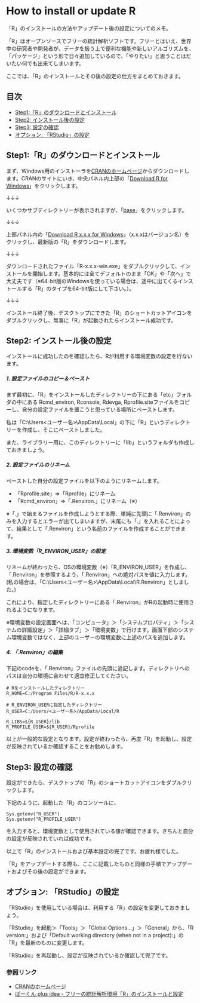 # How to install or update R
「R」のインストールの方法やアップデート後の設定についてのメモ。

「R」はオープンソースでフリーの統計解析ソフトです。フリーとはいえ、世界中の研究者や開発者が、データを扱う上で便利な機能や新しいアルゴリズムを、「パッケージ」という形で日々追加しているので、「やりたい」と思うことはだいたい何でも出来てしまいます。

ここでは、「R」のインストールとその後の設定の仕方をまとめておきます。

<a id="index"></a>
<a href="#index"></a>
## 目次
* [Step1:「R」のダウンロードとインストール](#anchor1)
* [Step2: インストール後の設定](#anchor2)
* [Step3: 設定の確認](#anchor3)
* [オプション: 「RStudio」の設定](#anchor4)


<a id="anchor1"></a>
<a href="#anchor1"></a>  
## Step1:「R」のダウンロードとインストール
<!--ここに第1章の内容を書きます。-->
まず、Windows用のインストーラを[CRANのホームページ][]からダウンロードします。CRANのサイトにいき、中央パネル内上部の「<u>Download R for Windows</u>」をクリックします。

↓↓↓

いくつかサブディレクトリーが表示されますが、「<u>base</u>」をクリックします。

↓↓↓

上部パネル内の「<u>Download R x.x.x for Windows</u>」（x.x.xはバージョン名）をクリックし、最新版の「R」をダウンロードします。

↓↓↓

ダウンロードされたファイル「R-x.x.x-win.exe」をダブルクリックして、インストールを開始します。基本的には全てデフォルトのまま「OK」や「次へ」で大丈夫です（※64-bit版のWindowsを使っている場合は、途中に出てくるインストールする「R」のタイプを64-bit版にして下さい。）。

↓↓↓

インストール終了後、デスクトップにできた「R」のショートカットアイコンをダブルクリックし、無事に「R」が起動されたらインストール成功です。
<br />

<a id="anchor2"></a>
<a href="#anchor2"></a>
## Step2: インストール後の設定
<!--ここに第2章の内容を書きます。-->
インストールに成功したのを確認したら、Rが利用する環境変数の設定を行ないます。

##### 1. 設定ファイルのコピー＆ペースト
まず最初に、「R」をインストールしたディレクトリーの下にある「etc」フォルダの中にある Rcmd_environ, Rconsole, Rdevga, Rprofile.siteファイルをコピーし、自分の設定ファイルを置こうと思っている場所にペーストします。

私は「C:\Users\<ユーザー名>\AppData\Local」の下に「R」というディレクトリーを作成し、そこにペーストしました。

また、ライブラリー用に、このディレクトリーに「lib」というフォルダも作成しておきましょう。

##### 2. 設定ファイルのリネーム
ペーストした自分の設定ファイルを以下のようにリネームします。
* 「Rprofile.site」⇒「Rprofile」にリネーム
* 「Rcmd_environ」⇒「.Renviron.」にリネーム（※）

※「.」で始まるファイルを作成しようとする際、単純に先頭に「.Renviron」のみを入力するとエラーが出てしまいますが、末尾にも「.」を入れることによって、結果として「.Renviron」という名前のファイルを作成することができます。

##### 3. 環境変数「R_ENVIRON_USER」の設定
リネームが終わったら、OSの環境変数（※）「R_ENVIRON_USER」を作成し、「.Renviron」を参照するよう、「.Renviron」への絶対パスを値に入力します。(私の場合は、「C:\Users\<ユーザー名>\AppData\Local\R\.Renviron」としました。)

これにより、指定したディレクトリーにある「.Renviron」がRの起動時に使用されるようになります。

※環境変数の設定画面へは、「コンピュータ」＞「システムプロパティ」＞「システムの詳細設定」＞「詳細タブ」＞「環境変数」で行けます。画面下部のシステム環境変数ではなく、上部のユーザーの環境変数に上述のパスを追加します。

##### 4. 「.Renviron」の編集
下記のcodeを、「.Renviron」ファイルの先頭に追記します。ディレクトリへのパスは自分の環境に合わせて適宜修正してください。

```
# Rをインストールしたディレクトリー
R_HOME=C:/Program Files/R/R-x.x.x

# R_ENVIRON_USERに指定したディレクトリー
R_USER=C:/Users/<ユーザー名>/AppData/Local/R

R_LIBS=${R_USER}/lib
R_PROFILE_USER=${R_USER}/Rprofile
```

以上が一般的な設定となります。設定が終わったら、再度「R」を起動し、設定が反映されているか確認することをお勧めします。
<br />

<a id="anchor3"></a>
<a href="#anchor3"></a>
## Step3: 設定の確認
<!--ここに第3章の内容を書きます。-->
設定ができたら、デスクトップの「R」のショートカットアイコンをダブルクリックします。

下記のように、起動した「R」のコンソールに、
```
Sys.getenv("R_USER")
Sys.getenv("R_PROFILE_USER")
```
を入力すると、環境変数として使用されている値が確認できます。きちんと自分の設定が反映されていれば成功です。

以上で「R」のインストールおよび基本設定の完了です。お疲れ様でした。

「R」をアップデートする際も、ここに記載したものと同様の手順でアップデートおよびその後の設定ができます。
<br />

<a id="anchor4"></a>
<a href="#anchor4"></a>  
## オプション: 「RStudio」の設定
<!--ここに第4章の内容を書きます。-->

「RStudio」を使用している場合は、利用する「R」の設定を変更しておきましょう。

「RStudio」を起動＞「Tools」＞「Global Options...」＞「General」から、「R version:」および「Default working directory (when not in a project):」の「R」を最新のものに変更します。

「RStudio」を再起動し、設定が反映されているか確認して完了です。
<br />

### 参照リンク
* [CRANのホームページ][]
* [ぱーくん plus idea - フリーの統計解析環境「R」のインストールと設定][]

[CRANのホームページ]:	https://cran.r-project.org/	"CRANホームページ"
[ぱーくん plus idea - フリーの統計解析環境「R」のインストールと設定]:	http://web.plus-idea.net/2012/06/r-instal/	"ぱーくん plus idea"
